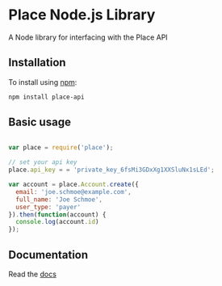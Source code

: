 # Place Node.js Library

A Node library for interfacing with the Place API

## Installation

To install using [npm](https://www.npmjs.com/):

```bash
npm install place-api
```

## Basic usage

```javascript

var place = require('place');

// set your api key
place.api_key = = 'private_key_6fsMi3GDxXg1XXSluNx1sLEd';

var account = place.Account.create({
  email: 'joe.schmoe@example.com',
  full_name: 'Joe Schmoe',
  user_type: 'payer'
}).then(function(account) {
  console.log(account.id)
});
```

## Documentation
Read the [docs](https://developer.placepay.com/?javascript)
